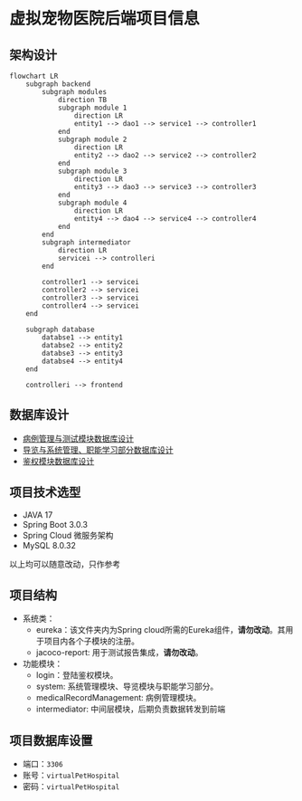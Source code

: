 <!--
 * @Author: pikapikapikaori pikapikapi_kaori@icloud.com
 * @Date: 2023-03-17 02:07:30
 * @LastEditors: pikapikapikaori pikapikapi_kaori@icloud.com
 * @LastEditTime: 2023-03-17 02:19:21
 * @FilePath: /virtualPetHospital-backend/docs/ProjectInfo.md
 * @Description: 这是默认设置,请设置`customMade`, 打开koroFileHeader查看配置 进行设置: https://github.com/OBKoro1/koro1FileHeader/wiki/%E9%85%8D%E7%BD%AE
-->
# 虚拟宠物医院后端项目信息

## 架构设计

``` mermaid
flowchart LR
    subgraph backend
        subgraph modules
            direction TB
            subgraph module 1
                direction LR
                entity1 --> dao1 --> service1 --> controller1
            end
            subgraph module 2
                direction LR
                entity2 --> dao2 --> service2 --> controller2
            end
            subgraph module 3
                direction LR
                entity3 --> dao3 --> service3 --> controller3
            end
            subgraph module 4
                direction LR
                entity4 --> dao4 --> service4 --> controller4
            end
        end
        subgraph intermediator
            direction LR
            servicei --> controlleri
        end

        controller1 --> servicei
        controller2 --> servicei
        controller3 --> servicei
        controller4 --> servicei
    end

    subgraph database
        databse1 --> entity1
        databse2 --> entity2
        databse3 --> entity3
        databse4 --> entity4
    end

    controlleri --> frontend
```

## 数据库设计

- [病例管理与测试模块数据库设计](../medicalRecordManagement/README.md#数据库设计)
- [导览与系统管理、职能学习部分数据库设计](../system/README.md#er图)
- [鉴权模块数据库设计](../login/README.md#数据库设计er图)

## 项目技术选型

- JAVA 17
- Spring Boot 3.0.3
- Spring Cloud 微服务架构
- MySQL 8.0.32

以上均可以随意改动，只作参考

## 项目结构

- 系统类：
  - eureka：该文件夹内为Spring cloud所需的Eureka组件，**请勿改动**。其用于项目内各个子模块的注册。
  - jacoco-report: 用于测试报告集成，**请勿改动**。
- 功能模块：
  - login：登陆鉴权模块。
  - system: 系统管理模块、导览模块与职能学习部分。
  - medicalRecordManagement: 病例管理模块。
  - intermediator: 中间层模块，后期负责数据转发到前端

## 项目数据库设置

- 端口：`3306`
- 账号：`virtualPetHospital`
- 密码：`virtualPetHospital`
